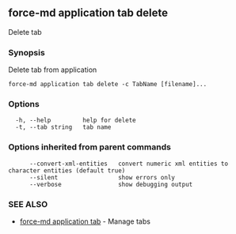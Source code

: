 ## force-md application tab delete

Delete tab

### Synopsis

Delete tab from application

```
force-md application tab delete -c TabName [filename]...
```

### Options

```
  -h, --help         help for delete
  -t, --tab string   tab name
```

### Options inherited from parent commands

```
      --convert-xml-entities   convert numeric xml entities to character entities (default true)
      --silent                 show errors only
      --verbose                show debugging output
```

### SEE ALSO

* [force-md application tab](force-md_application_tab.md)	 - Manage tabs

